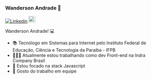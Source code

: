 ### Wanderson Andrade 👋

[![Linkedin](https://img.shields.io/badge/-LinkedIn-blue?style=flat&logo=Linkedin&logoColor=white)](https://www.linkedin.com/in/wanderson-andrade/)
[<img src="https://img.shields.io/github/followers/AndradeWI?tab=following?label=follow&style=social" height="22" title="Follow me" />](https://github.com/wanderson-andrade)

Wanderson Andrade! 💻

- 📚 Tecnólogo em Sistemas para Internet pelo Instituto Federal de Educação, Ciência e Tecnologia da Paraíba - IFPB
- 👨🏻‍💻 Atualmente estou trabalhando como dev Front-end na Indra Company Brasil
- 📰 Estou focado na stack Javascript
- 🤝 Gosto do trabalho em equipe

<!--
<p align="center"> 
 <a><img src="https://github-readme-stats.vercel.app/api?username=AndradeWI&show_icons=true&theme=graywhite" /></a>
</p> 
--!>

